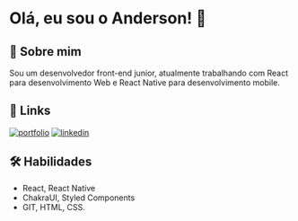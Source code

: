 
# Olá, eu sou o Anderson! 👋


## 🚀 Sobre mim
Sou um desenvolvedor front-end junior, atualmente trabalhando com React para desenvolvimento Web e React Native para desenvolvimento mobile.


## 🔗 Links
[![portfolio](https://img.shields.io/badge/my_portfolio-000?style=for-the-badge&logo=ko-fi&logoColor=white)](https://katherineoelsner.com/)
[![linkedin](https://img.shields.io/badge/linkedin-0A66C2?style=for-the-badge&logo=linkedin&logoColor=white)](https://www.linkedin.com/in/andbmarques)


## 🛠 Habilidades
- React, React Native
- ChakraUI, Styled Components
- GIT, HTML, CSS.
